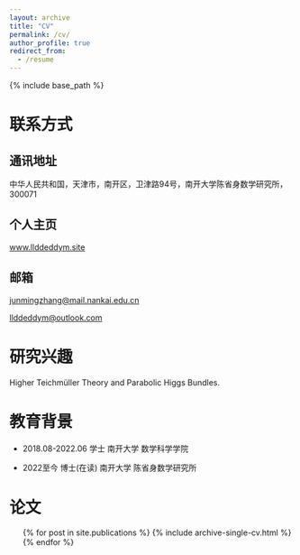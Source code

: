 ```yaml
---
layout: archive
title: "CV"
permalink: /cv/
author_profile: true
redirect_from:
  - /resume
---
```


{% include base_path %}

# 联系方式

## 通讯地址

中华人民共和国，天津市，南开区，卫津路94号，南开大学陈省身数学研究所，300071

## 个人主页

www.llddeddym.site

## 邮箱

junmingzhang@mail.nankai.edu.cn

llddeddym@outlook.com

# 研究兴趣

Higher Teichmüller Theory and Parabolic Higgs Bundles.

教育背景
======

- 2018.08-2022.06 学士 南开大学 数学科学学院

* 2022至今   博士(在读) 南开大学 陈省身数学研究所

论文
======
  <ul>{% for post in site.publications %}
    {% include archive-single-cv.html %}
  {% endfor %}</ul>
